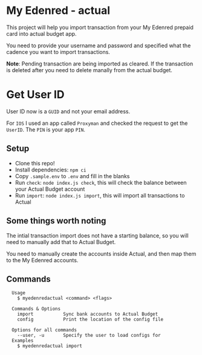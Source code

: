 # My Edenred - actual

This project will help you import transaction from your My Edenred prepaid card into actual budget app.

You need to provide your username and password and specified what the cadence you want to import transactions.

**Note**: Pending transaction are being imported as cleared. If the transaction is deleted after you need to delete manally from the actual budget.

# Get User ID
User ID now is a `GUID` and not your email address.

For `IOS` I used an app called `Proxyman` and checked the request to get the `UserID`. The `PIN` is your app `PIN`.

## Setup

-   Clone this repo!
-   Install dependencies: `npm ci`
-   Copy `.sample.env` to `.env` and fill in the blanks
-   Run `check`: `node index.js check`, this will check the balance between your Actual Budget account
-   Run `import`: `node index.js import`, this will import all transactions to Actual

## Some things worth noting

The intial transaction import does not have a starting balance, so you will need to manually add that to Actual Budget.

You need to manually create the accounts inside Actual, and then map them to the My Edenred accounts.

## Commands


```
  Usage
    $ myedenredactual <command> <flags>

  Commands & Options
    import           Sync bank accounts to Actual Budget
    config           Print the location of the config file

  Options for all commands
    --user, -u       Specify the user to load configs for
  Examples
    $ myedenredactual import
```
